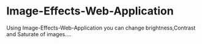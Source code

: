 # Image-Effects-Web-Application

Using Image-Effects-Web-Application you 
can change brightness,Contrast and Saturate of images....

